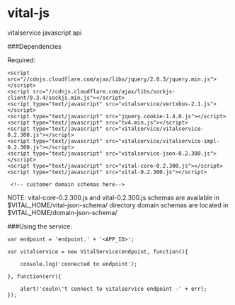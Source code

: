 vital-js
========

vitalservice javascript api


###Dependencies

Required:

    <script src="//cdnjs.cloudflare.com/ajax/libs/jquery/2.0.3/jquery.min.js"></script>
    <script src="//cdnjs.cloudflare.com/ajax/libs/sockjs-client/0.3.4/sockjs.min.js"></script>
    <script type="text/javascript" src="vitalservice/vertxbus-2.1.js"></script>
    <script type="text/javascript" src="jquery.cookie-1.4.0.js"></script>
    <script type="text/javascript" src="tv4.min.js"></script>
    <script type="text/javascript" src="vitalservice/vitalservice-0.2.300.js"></script>
    <script type="text/javascript" src="vitalservice/vitalservice-impl-0.2.300.js"></script>
    <script type="text/javascript" src="vitalservice-json-0.2.300.js"></script>
    <script type="text/javascript" src="vital-core-0.2.300.js"></script>
    <script type="text/javascript" src="vital-0.2.300.js"></script>

	 <!-- customer domain schemas here-->

NOTE: vital-core-0.2.300.js and vital-0.2.300.js schemas are available in $VITAL_HOME/vital-json-schema/ directory
      domain schemas are located in $VITAL_HOME/domain-json-schema/

###Using the service:

    var endpoint = 'endpoint.' + '<APP_ID>';

    var vitalservice = new VitalService(endpoint, function(){

        console.log('connected to endpoint');
  
	}, function(err){
	
		alert('couln\'t connect to vitalservice endpoint -' + err);
	});